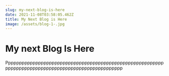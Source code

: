 ```yaml
---
slug: my-next-blog-is-here
date: 2021-11-08T03:58:05.462Z
title: My Next Blog is Here
image: /assets/blog-1-.jpg
---
```

# My next Blog Is Here

Ppppppppppppppppppppppppppppppppppppppppppppppppppppppppppppppppppppppppppppppppppppppppppppppppppppp